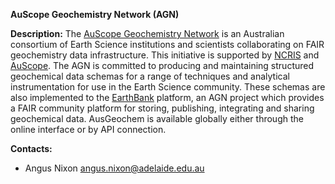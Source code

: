 **AuScope Geochemistry Network (AGN)**

**Description:** The [AuScope Geochemistry Network](https://www.auscope.org.au/agn) is an Australian consortium of Earth Science institutions and scientists collaborating on FAIR geochemistry data infrastructure. This initiative is supported by [NCRIS](https://www.education.gov.au/ncris) and [AuScope](https://www.auscope.org.au/). The AGN is committed to producing and maintaining structured geochemical data schemas for a range of techniques and analytical instrumentation for use in the Earth Science community. These schemas are also implemented to the [EarthBank](https://www.auscope.org.au/earthbank) platform, an AGN project which provides a FAIR community platform for storing, publishing, integrating and sharing geochemical data. AusGeochem is available globally either through the online interface or by API connection.

**Contacts:**
- Angus Nixon angus.nixon@adelaide.edu.au
